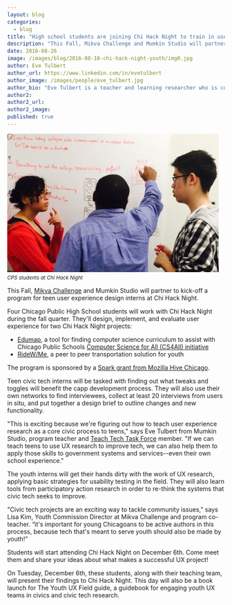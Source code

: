 ```yaml
---
layout: blog
categories: 
  - blog
title: "High school students are joining Chi Hack Night to train in user experience & design"
description: "This Fall, Mikva Challenge and Mumkin Studio will partner to kick-off a program for teen user experience design interns at Chi Hack Night. Four Chicago Public High School students will work with Chi Hack Night during the fall quarter. They’ll design, implement, and evaluate user experience for two Chi Hack Night projects."
date: 2016-08-26
image: /images/blog/2016-08-18-chi-hack-night-youth/img0.jpg
author: Eve Tulbert
author_url: https://www.linkedin.com/in/evetulbert
author_image: /images/people/eve_tulbert.jpg
author_bio: "Eve Tulbert is a teacher and learning researcher who is co-founding a learning design studio (mumkin.studio, as of Sept 1)."
author2: 
author2_url: 
author2_image: 
published: true
---
```


<p class="text-center"><img src="/images/blog/2016-08-18-chi-hack-night-youth/img0.jpg" alt="CPS students at Chi Hack Night" class="img-thumbnail"/><br />

<small>
    <em>CPS students at Chi Hack Night</em>
</small>
</p>

This Fall, [Mikva Challenge](http://www.mikvachallenge.org/) and Mumkin Studio will partner to kick-off a program for teen user experience design interns at Chi Hack Night.

Four Chicago Public High School students will work with Chi Hack Night during the fall quarter. They'll design, implement, and evaluate user experience for two Chi Hack Night projects: 

* [Edumap](http://edumap2.herokuapp.com/), a tool for finding computer science curriculum to assist with Chicago Public Schools [Computer Science for All (CS4All) ](https://chooseyourfuture.cps.edu/computer-science-for-all/what-is-cs4all/)[initiative](https://chooseyourfuture.cps.edu/computer-science-for-all/what-is-cs4all/)
* [RideW/Me](http://www.ridewit.me/), a peer to peer transportation solution for youth

The program is sponsored by a [Spark grant from Mozilla Hive Chicago](http://hivechicago.org/about/fund/).

Teen civic tech interns will be tasked with finding out what tweaks and toggles will benefit the capp development process. They will also use their own networks to find interviewees, collect at least 20 interviews from users in situ, and put together a design brief to outline changes and new functionality.

"This is exciting because we're figuring out how to teach user experience research as a core civic process to teens," says Eve Tulbert from Mumkin Studio,  program teacher and [Teach Tech Task Force](https://github.com/TeachTechTaskForce) member. "If we can teach teens to use UX research to improve tech, we can also help them to apply those skills to government systems and services--even their own school experience."

The youth interns will get their hands dirty with the work of UX research, applying basic strategies for usability testing in the field. They will also learn tools from participatory action research in order to re-think the systems that civic tech seeks to improve.

"Civic tech projects are an exciting way to tackle community issues," says Lisa Kim, Youth Commission Director at Mikva Challenge and program co-teacher. “it's important for young Chicagoans to be active authors in this process, because tech that's meant to serve youth should also be made by youth!”

Students will start attending Chi Hack Night on December 6th. Come meet them and share your ideas about what makes a successful UX project!

On Tuesday, December 6th, these students, along with their teaching team, will present their findings to Chi Hack Night. This day will also be a book launch for The Youth UX Field guide, a guidebook for engaging youth UX teams in civics and civic tech research.